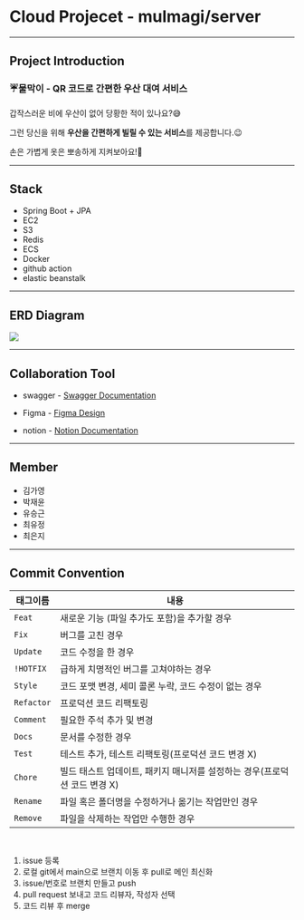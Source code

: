 # Cloud Projecet - mulmagi/server

---------------------------
## Project Introduction

### ☔물막이 - QR 코드로 간편한 우산 대여 서비스


갑작스러운 비에 우산이 없어 당황한 적이 있나요?:sweat_smile:

그런 당신을 위해 **우산을 간편하게 빌릴 수 있는 서비스**를 제공합니다.:wink:

손은 가볍게 옷은 뽀송하게 지켜보아요!🥰

---------------------------
## Stack
- Spring Boot + JPA
- EC2
- S3
- Redis
- ECS
- Docker
- github action
- elastic beanstalk

---------------------------

## ERD Diagram
<img src="./.jpg">
   
---------------------------

## Collaboration Tool

- swagger - [Swagger Documentation](http://localhost:8080/swagger-ui/index.html#/)

- Figma - [Figma Design](https://www.figma.com/file/T9cbZSQslVkdP1zqeV0W9k/%ED%81%B4%EB%9D%BC%EC%9A%B0%EB%93%9C%ED%94%84%EB%A1%9C%EC%A0%9D%ED%8A%B8?type=design&node-id=1-3&mode=design&t=0s8Hqg2p9CXWEgH2-0)

- notion - [Notion Documentation](https://www.notion.so/4cac06524460471db2b7bed58c03266a)

---------------------------

## Member
- 김가영
- 박재윤
- 유승근
- 최유정
- 최은지

---------------------------

## Commit Convention
| 태그이름    | 내용         |
|---------|------------|
| `Feat`  | 새로운 기능 (파일 추가도 포함)을 추가할 경우|
| `Fix `  | 버그를 고친 경우|
| `Update` | 코드 수정을 한 경우 
| `!HOTFIX` | 급하게 치명적인 버그를 고쳐야하는 경우|
| `Style`   |  코드 포맷 변경, 세미 콜론 누락, 코드 수정이 없는 경우|
| `Refactor` | 프로덕션 코드 리팩토링|
| `Comment` | 필요한 주석 추가 및 변경|
| `Docs`	   |  문서를 수정한 경우|
| `Test`    |테스트 추가, 테스트 리팩토링(프로덕션 코드 변경 X)|
| `Chore`	  | 빌드 태스트 업데이트, 패키지 매니저를 설정하는 경우(프로덕션 코드 변경 X)|
| `Rename`  |파일 혹은 폴더명을 수정하거나 옮기는 작업만인 경우|
| `Remove`  | 파일을 삭제하는 작업만 수행한 경우|
<br>

1. issue 등록
2. 로컬 git에서 main으로 브랜치 이동 후 pull로 메인 최신화
3. issue/번호로 브랜치 만들고 push
4. pull request 보내고 코드 리뷰자, 작성자 선택
5. 코드 리뷰 후 merge
